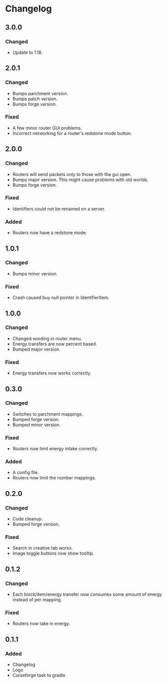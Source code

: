 # Changelog
## 3.0.0
### Changed
* Update to 1.18.
## 2.0.1
### Changed
* Bumps parchment version.
* Bumps patch version.
* Bumps forge version.
### Fixed
* A few minor router GUI problems.
* Incorrect networking for a router's redstone mode button.
## 2.0.0
### Changed
* Routers will send packets only to those with the gui open.
* Bumps major version. This might cause problems with old worlds.
* Bumps forge version.
### Fixed
* Identifiers could not be renamed on a server.
### Added
* Routers now have a redstone mode.
## 1.0.1
### Changed
* Bumps minor version.
### Fixed
* Crash caused buy null pointer in IdentifierItem.
## 1.0.0
### Changed
* Changed wording in router menu.
* Energy transfers are now percent based.
* Bumped major version.
### Fixed
* Energy transfers now works correctly.
## 0.3.0
### Changed
* Switches to parchment mappings.
* Bumped forge version.
* Bumped minor version.
### Fixed
* Routers now limit energy intake correctly.
### Added
* A config file.
* Routers now limit the number mappings.
## 0.2.0
### Changed
* Code cleanup.
* Bumped forge version.
### Fixed
* Search in creative tab works.
* Image toggle buttons now show tooltip.
## 0.1.2
### Changed
* Each block/item/energy transfer now consumes some amount of energy instead of per mapping.
### Fixed
* Routers now take in energy.
## 0.1.1
### Added
* Changelog
* Logo
* Curseforge task to gradle